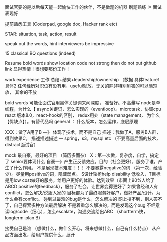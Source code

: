 面试官要的是以后每天能一起愉快工作的伙伴，不是做题的机器
刷题熟练 != 面试表现好

提前熟悉工具 (Coderpad, google doc, Hacker rank etc)


STAR: situation, task, action, result

speak out the words, hint interviewers
be impressive


15 classical BQ questions (indeed)

Resume
bold words
show location
code not strong then do not put github link
显得热情！很想要那份工作！


work experience
工作
总结+结果+leadership/ownership （数据
具体feature1
具体2
任何经历对职位有没有用，useful就放，无关的除非特别厉害的可以简短放， 其余的不放

bold words 可能让面试官用黑体关键词来问深度， 准备好。不高量写
node是单线程，为什么【 async关键词，怎么实现的（eventloop）。microtask，协调cpu
react 版本8.0，react-hook的区别， redux用处（state management， 为什么【优缺点】）。有替代品吗
general ： 什么版本，怎么运作，底层原理

XXX：做了A用了B —》 体现了技术，而不是自己
描述：我做了A，服务B人群，得到效果C。
描述描述描述 — spring，s3，mysql etc （不要高量后面的技术，distract面试官）

mock
最自豪，最好的项目 （简历多而杂）
X：第一次做，复杂度，自学，搞定了
senior要体现什么
自豪—》产生正反馈效应。目的（社会更好），服务了谁，产生了什么作用。
不是展现技术难度！！！
不要暴露negative的词 （第一次，经验少）。尽量用positive的词，隐藏弱点。
S设计轮椅help disability 低收入，T目标是用low cost做好的服务，给用户更好的体验。达到效果（市面上90%人给了ABCD positive的feedback），服务了社会，让世界变得更好了
如果曾经和人有conflict，怎么解决/说服人家的
目标都为了最终服务好客户，做好产品/设计。为什么会有conflict。
碰到过最难的bug是什么，怎么解决的
网上搜不到，别人答不了，自己探索多种方法最后解决
不是着重怎么解决的，而是发现这个bug
不经意读log/code（细心），怎么escalate，沟通交流给出ABC （shortterm快，longterm-plan B）

接受自己是谁 （想做什么，做什么开心，将来想做什么，自己有什么特点）
从产品方面出发，给用户提供什么，展开


